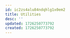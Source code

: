 ```yaml
---
id: ic2zs4alu84ndqhlg1x0em2
title: Utilities
desc: ''
updated: 1726250773792
created: 1726250773792
---
```

